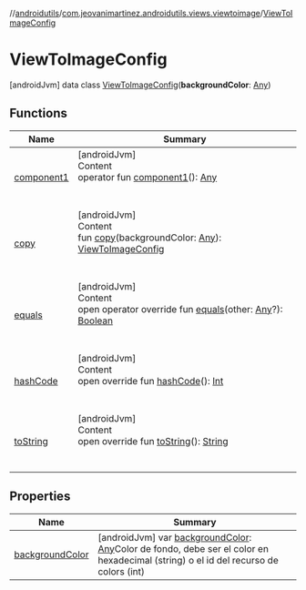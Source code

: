 //[androidutils](../../index.md)/[com.jeovanimartinez.androidutils.views.viewtoimage](../index.md)/[ViewToImageConfig](index.md)



# ViewToImageConfig  
 [androidJvm] data class [ViewToImageConfig](index.md)(**backgroundColor**: [Any](https://kotlinlang.org/api/latest/jvm/stdlib/kotlin/-any/index.html))   


## Functions  
  
|  Name|  Summary| 
|---|---|
| <a name="com.jeovanimartinez.androidutils.views.viewtoimage/ViewToImageConfig/component1/#/PointingToDeclaration/"></a>[component1](component1.md)| <a name="com.jeovanimartinez.androidutils.views.viewtoimage/ViewToImageConfig/component1/#/PointingToDeclaration/"></a>[androidJvm]  <br>Content  <br>operator fun [component1](component1.md)(): [Any](https://kotlinlang.org/api/latest/jvm/stdlib/kotlin/-any/index.html)  <br><br><br>
| <a name="com.jeovanimartinez.androidutils.views.viewtoimage/ViewToImageConfig/copy/#kotlin.Any/PointingToDeclaration/"></a>[copy](copy.md)| <a name="com.jeovanimartinez.androidutils.views.viewtoimage/ViewToImageConfig/copy/#kotlin.Any/PointingToDeclaration/"></a>[androidJvm]  <br>Content  <br>fun [copy](copy.md)(backgroundColor: [Any](https://kotlinlang.org/api/latest/jvm/stdlib/kotlin/-any/index.html)): [ViewToImageConfig](index.md)  <br><br><br>
| <a name="kotlin/Any/equals/#kotlin.Any?/PointingToDeclaration/"></a>[equals](../../com.jeovanimartinez.androidutils.web/-system-web-browser/index.md#%5Bkotlin%2FAny%2Fequals%2F%23kotlin.Any%3F%2FPointingToDeclaration%2F%5D%2FFunctions%2F-1609592922)| <a name="kotlin/Any/equals/#kotlin.Any?/PointingToDeclaration/"></a>[androidJvm]  <br>Content  <br>open operator override fun [equals](../../com.jeovanimartinez.androidutils.web/-system-web-browser/index.md#%5Bkotlin%2FAny%2Fequals%2F%23kotlin.Any%3F%2FPointingToDeclaration%2F%5D%2FFunctions%2F-1609592922)(other: [Any](https://kotlinlang.org/api/latest/jvm/stdlib/kotlin/-any/index.html)?): [Boolean](https://kotlinlang.org/api/latest/jvm/stdlib/kotlin/-boolean/index.html)  <br><br><br>
| <a name="kotlin/Any/hashCode/#/PointingToDeclaration/"></a>[hashCode](../../com.jeovanimartinez.androidutils.web/-system-web-browser/index.md#%5Bkotlin%2FAny%2FhashCode%2F%23%2FPointingToDeclaration%2F%5D%2FFunctions%2F-1609592922)| <a name="kotlin/Any/hashCode/#/PointingToDeclaration/"></a>[androidJvm]  <br>Content  <br>open override fun [hashCode](../../com.jeovanimartinez.androidutils.web/-system-web-browser/index.md#%5Bkotlin%2FAny%2FhashCode%2F%23%2FPointingToDeclaration%2F%5D%2FFunctions%2F-1609592922)(): [Int](https://kotlinlang.org/api/latest/jvm/stdlib/kotlin/-int/index.html)  <br><br><br>
| <a name="kotlin/Any/toString/#/PointingToDeclaration/"></a>[toString](../../com.jeovanimartinez.androidutils.web/-system-web-browser/index.md#%5Bkotlin%2FAny%2FtoString%2F%23%2FPointingToDeclaration%2F%5D%2FFunctions%2F-1609592922)| <a name="kotlin/Any/toString/#/PointingToDeclaration/"></a>[androidJvm]  <br>Content  <br>open override fun [toString](../../com.jeovanimartinez.androidutils.web/-system-web-browser/index.md#%5Bkotlin%2FAny%2FtoString%2F%23%2FPointingToDeclaration%2F%5D%2FFunctions%2F-1609592922)(): [String](https://kotlinlang.org/api/latest/jvm/stdlib/kotlin/-string/index.html)  <br><br><br>


## Properties  
  
|  Name|  Summary| 
|---|---|
| <a name="com.jeovanimartinez.androidutils.views.viewtoimage/ViewToImageConfig/backgroundColor/#/PointingToDeclaration/"></a>[backgroundColor](background-color.md)| <a name="com.jeovanimartinez.androidutils.views.viewtoimage/ViewToImageConfig/backgroundColor/#/PointingToDeclaration/"></a> [androidJvm] var [backgroundColor](background-color.md): [Any](https://kotlinlang.org/api/latest/jvm/stdlib/kotlin/-any/index.html)Color de fondo, debe ser el color en hexadecimal (string) o el id del recurso de colors (int)   <br>

